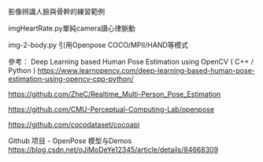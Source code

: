 影像辨識人臉與骨幹的練習範例

imgHeartRate.py單純camera讀心律脈動

img-2-body.py 引用Openpose COCO/MPII/HAND等模式

參考：
Deep Learning based Human Pose Estimation using OpenCV ( C++ / Python ) https://www.learnopencv.com/deep-learning-based-human-pose-estimation-using-opencv-cpp-python/

https://github.com/ZheC/Realtime_Multi-Person_Pose_Estimation

https://github.com/CMU-Perceptual-Computing-Lab/openpose

https://github.com/cocodataset/cocoapi

Github 项目 - OpenPose 模型与Demos https://blog.csdn.net/oJiMoDeYe12345/article/details/84668309
